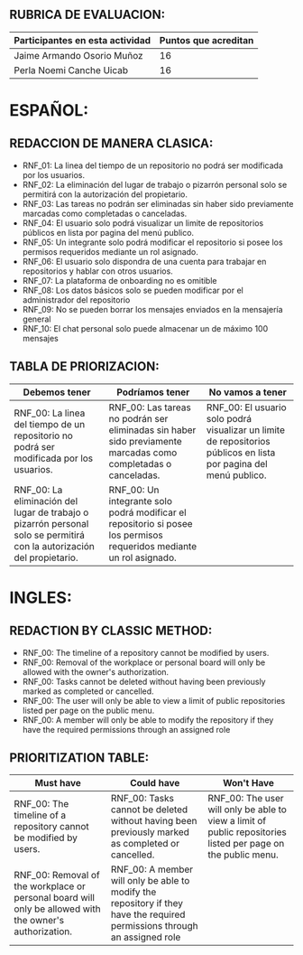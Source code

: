 ## RUBRICA DE EVALUACION:
Participantes en esta actividad | Puntos que acreditan
------------------------------- | --------------------
Jaime Armando Osorio Muñoz | 16
Perla Noemi Canche Uicab | 16

# ESPAÑOL:

## REDACCION DE MANERA CLASICA:

- RNF_01: La linea del tiempo de un repositorio no podrá ser modificada por los usuarios.
- RNF_02: La eliminación del lugar de trabajo o pizarrón personal solo se permitirá con la autorización del propietario.
- RNF_03: Las tareas no podrán ser eliminadas sin haber sido previamente marcadas como completadas o canceladas.
- RNF_04: El usuario solo podrá visualizar un limite de repositorios públicos en lista por pagina del menú publico.
- RNF_05: Un integrante solo podrá modificar el repositorio si posee los permisos requeridos mediante un rol asignado.
- RNF_06: El usuario solo dispondra de una cuenta para trabajar en repositorios y hablar con otros usuarios.
- RNF_07: La plataforma de onboarding no es omitible
- RNF_08: Los datos básicos solo se pueden modificar por el administrador del repositorio
- RNF_09: No se pueden borrar los mensajes enviados en la mensajería general
- RNF_10: El chat personal solo puede almacenar un de máximo 100 mensajes

## TABLA DE PRIORIZACION:

Debemos tener | Podríamos tener | No vamos a tener
------------- | --------------- | ----------------
RNF_00: La linea del tiempo de un repositorio no podrá ser modificada por los usuarios. | RNF_00: Las tareas no podrán ser eliminadas sin haber sido previamente marcadas como completadas o canceladas. | RNF_00: El usuario solo podrá visualizar un limite de repositorios públicos en lista por pagina del menú publico.
RNF_00: La eliminación del lugar de trabajo o pizarrón personal solo se permitirá con la autorización del propietario. | RNF_00: Un integrante solo podrá modificar el repositorio si posee los permisos requeridos mediante un rol asignado. |

# INGLES:

## REDACTION BY CLASSIC METHOD:

- RNF_00: The timeline of a repository cannot be modified by users.
- RNF_00: Removal of the workplace or personal board will only be allowed with the owner's authorization.
- RNF_00: Tasks cannot be deleted without having been previously marked as completed or cancelled.
- RNF_00: The user will only be able to view a limit of public repositories listed per page on the public menu.
- RNF_00: A member will only be able to modify the repository if they have the required permissions through an assigned role

## PRIORITIZATION TABLE:

Must have | Could have | Won't Have
--------- | ---------- | ----------
RNF_00: The timeline of a repository cannot be modified by users. | RNF_00: Tasks cannot be deleted without having been previously marked as completed or cancelled. | RNF_00: The user will only be able to view a limit of public repositories listed per page on the public menu.
RNF_00: Removal of the workplace or personal board will only be allowed with the owner's authorization. | RNF_00: A member will only be able to modify the repository if they have the required permissions through an assigned role |
